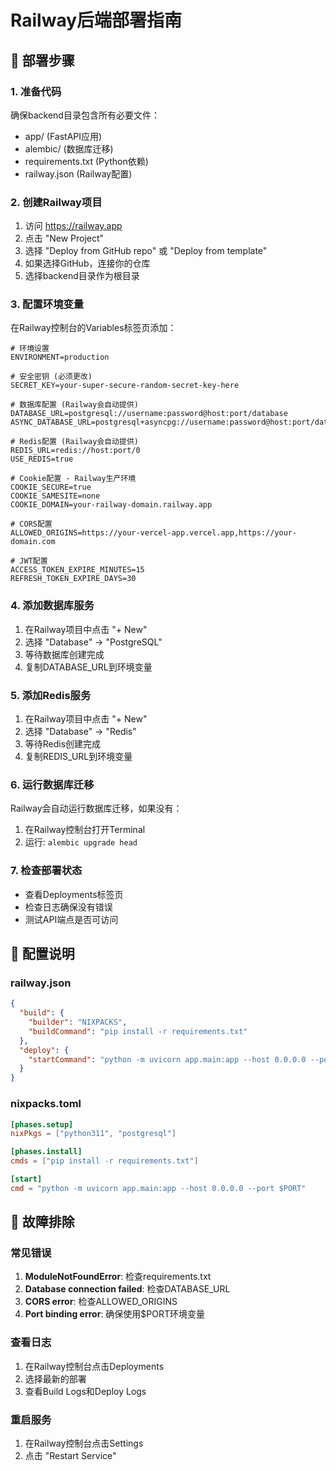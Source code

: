 # Railway后端部署指南

## 🚀 部署步骤

### 1. 准备代码
确保backend目录包含所有必要文件：
- app/ (FastAPI应用)
- alembic/ (数据库迁移)
- requirements.txt (Python依赖)
- railway.json (Railway配置)

### 2. 创建Railway项目
1. 访问 https://railway.app
2. 点击 "New Project"
3. 选择 "Deploy from GitHub repo" 或 "Deploy from template"
4. 如果选择GitHub，连接你的仓库
5. 选择backend目录作为根目录

### 3. 配置环境变量
在Railway控制台的Variables标签页添加：

```env
# 环境设置
ENVIRONMENT=production

# 安全密钥 (必须更改)
SECRET_KEY=your-super-secure-random-secret-key-here

# 数据库配置 (Railway会自动提供)
DATABASE_URL=postgresql://username:password@host:port/database
ASYNC_DATABASE_URL=postgresql+asyncpg://username:password@host:port/database

# Redis配置 (Railway会自动提供)
REDIS_URL=redis://host:port/0
USE_REDIS=true

# Cookie配置 - Railway生产环境
COOKIE_SECURE=true
COOKIE_SAMESITE=none
COOKIE_DOMAIN=your-railway-domain.railway.app

# CORS配置
ALLOWED_ORIGINS=https://your-vercel-app.vercel.app,https://your-domain.com

# JWT配置
ACCESS_TOKEN_EXPIRE_MINUTES=15
REFRESH_TOKEN_EXPIRE_DAYS=30
```

### 4. 添加数据库服务
1. 在Railway项目中点击 "+ New"
2. 选择 "Database" -> "PostgreSQL"
3. 等待数据库创建完成
4. 复制DATABASE_URL到环境变量

### 5. 添加Redis服务
1. 在Railway项目中点击 "+ New"
2. 选择 "Database" -> "Redis"
3. 等待Redis创建完成
4. 复制REDIS_URL到环境变量

### 6. 运行数据库迁移
Railway会自动运行数据库迁移，如果没有：
1. 在Railway控制台打开Terminal
2. 运行: `alembic upgrade head`

### 7. 检查部署状态
- 查看Deployments标签页
- 检查日志确保没有错误
- 测试API端点是否可访问

## 🔧 配置说明

### railway.json
```json
{
  "build": {
    "builder": "NIXPACKS",
    "buildCommand": "pip install -r requirements.txt"
  },
  "deploy": {
    "startCommand": "python -m uvicorn app.main:app --host 0.0.0.0 --port $PORT"
  }
}
```

### nixpacks.toml
```toml
[phases.setup]
nixPkgs = ["python311", "postgresql"]

[phases.install]
cmds = ["pip install -r requirements.txt"]

[start]
cmd = "python -m uvicorn app.main:app --host 0.0.0.0 --port $PORT"
```

## 🚨 故障排除

### 常见错误
1. **ModuleNotFoundError**: 检查requirements.txt
2. **Database connection failed**: 检查DATABASE_URL
3. **CORS error**: 检查ALLOWED_ORIGINS
4. **Port binding error**: 确保使用$PORT环境变量

### 查看日志
1. 在Railway控制台点击Deployments
2. 选择最新的部署
3. 查看Build Logs和Deploy Logs

### 重启服务
1. 在Railway控制台点击Settings
2. 点击 "Restart Service"
